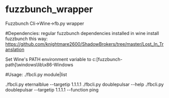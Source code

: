 # fuzzbunch_wrapper
Fuzzbunch Cli->Wine->fb.py wrapper

#Dependencies:
regular fuzzbunch dependencies installed in wine
install fuzzbunch this way: https://github.com/knightmare2600/ShadowBrokers/tree/master/Lost_In_Translation

Set Wine's PATH environment variable to c:\[fuzzbunch-path]\windows\lib\x86-Windows

#Usage:
./fbcli.py module|list

./fbcli.py eternalblue --targetip 1.1.1.1
./fbcli.py doublepulsar --help
./fbcli.py doublepulsar --targetip 1.1.1.1 --function ping
